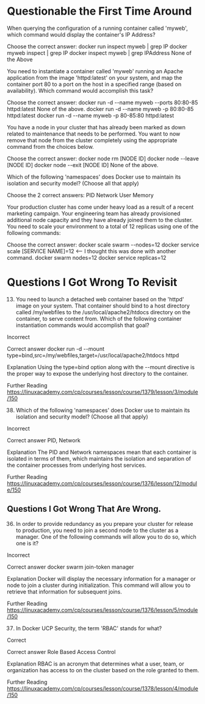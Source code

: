 # Questionable the First Time Around

When querying the configuration of a running container called 'myweb', which command would display the container's IP Address?

Choose the correct answer:
docker run inspect myweb | grep IP
docker myweb inspect | grep IP
docker inspect myweb | grep IPAddress
None of the Above


You need to instantiate a container called 'myweb' running an Apache application from the image 'httpd:latest' on your system, and map the container port 80 to a port on the host in a specified range (based on availability). Which command would accomplish this task?

Choose the correct answer:
docker run -d --name myweb --ports 80:80-85 httpd:latest
None of the above.
docker run -d --name myweb -p 80:80-85 httpd:latest
docker run -d --name myweb -p 80-85:80 httpd:latest

You have a node in your cluster that has already been marked as down related to maintenance that needs to be performed. You want to now remove that node from the cluster completely using the appropriate command from the choices below.

Choose the correct answer:
docker node rm [NODE ID]
docker node --leave [NODE ID]
docker node --exit [NODE ID]
None of the above.



Which of the following 'namespaces' does Docker use to maintain its isolation and security model? (Choose all that apply)

Choose the 2 correct answers:
 PID
 Network
 User
 Memory



Your production cluster has come under heavy load as a result of a recent marketing campaign. Your engineering team has already provisioned additional node capacity and they have already joined them to the cluster. You need to scale your environment to a total of 12 replicas using one of the following commands:

Choose the correct answer:
docker scale swarm --nodes=12
docker service scale [SERVICE NAME]=12 <-- I thought this was done with another command.
docker swarm nodes=12
docker service replicas=12


# Questions I Got Wrong To Revisit
13) You need to launch a detached web container based on the 'httpd' image on your system. That container should bind to a host directory called /my/webfiles to the /usr/local/apache2/htdocs directory on the container, to serve content from. Which of the following container instantiation commands would accomplish that goal?

Incorrect

Correct answer
docker run -d --mount type=bind,src=/my/webfiles,target=/usr/local/apache2/htdocs httpd

Explanation
Using the type=bind option along with the --mount directive is the proper way to expose the underlying host directory to the container.

Further Reading
https://linuxacademy.com/cp/courses/lesson/course/1379/lesson/3/module/150


38) Which of the following 'namespaces' does Docker use to maintain its isolation and security model? (Choose all that apply)

Incorrect

Correct answer
PID, Network

Explanation
The PID and Network namespaces mean that each container is isolated in terms of them, which maintains the isolation and separation of the container processes from underlying host services.

Further Reading
https://linuxacademy.com/cp/courses/lesson/course/1376/lesson/12/module/150


## Questions I Got Wrong That Are Wrong.
36) In order to provide redundancy as you prepare your cluster for release to production, you need to join a second node to the cluster as a manager. One of the following commands will allow you to do so, which one is it?

Incorrect

Correct answer
docker swarm join-token manager

Explanation
Docker will display the necessary information for a manager or node to join a cluster during initialization. This command will allow you to retrieve that information for subsequent joins.

Further Reading
https://linuxacademy.com/cp/courses/lesson/course/1376/lesson/5/module/150

37) In Docker UCP Security, the term 'RBAC' stands for what?

Correct

Correct answer
Role Based Access Control

Explanation
RBAC is an acronym that determines what a user, team, or organization has access to on the cluster based on the role granted to them.

Further Reading
https://linuxacademy.com/cp/courses/lesson/course/1378/lesson/4/module/150
